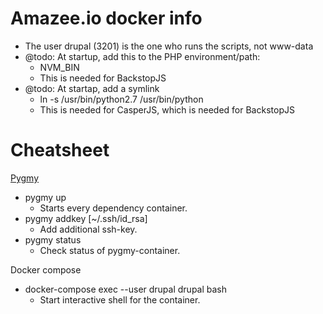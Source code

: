 # Amazee.io docker info
* The user drupal (3201) is the one who runs the scripts, not www-data
* @todo: At startup, add this to the PHP environment/path:
    * NVM_BIN
    * This is needed for BackstopJS
* @todo: At startap, add a symlink
    * ln -s /usr/bin/python2.7 /usr/bin/python
    * This is needed for CasperJS, which is needed for BackstopJS

# Cheatsheet

[Pygmy](https://docs.amazee.io/local_docker_development/pygmy.html)
* pygmy up
    * Starts every dependency container.
* pygmy addkey \[~/.ssh/id_rsa\]
    * Add additional ssh-key.
* pygmy status
    * Check status of pygmy-container.
    
Docker compose
* docker-compose exec --user drupal drupal bash
    * Start interactive shell for the container.